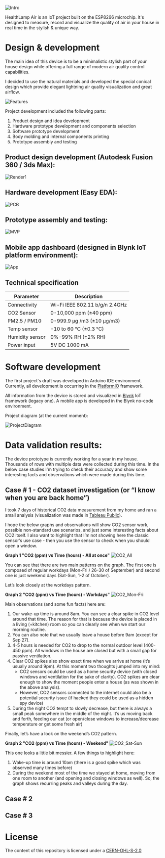 ![Intro](https://github.com/rodionpotachin/iot-air-quality-healthlamp-project/blob/master/img/Intro.png?raw=true)

HealthLamp Air is an IoT project built on the ESP8266 microchip. It's designed to measure, record and visualize the quality of air in your house in real time in the stylish & unique way.

# Design & development

The main idea of this device is to be a minimalistic stylish part of your house design while offering a full range of modern air quality control capabilities.

I decided to use the natural materials and developed the special conical design which provide elegant lightning air quality visualization and great airflow.

![Features](https://github.com/rodionpotachin/iot-air-quality-healthlamp-project/blob/master/img/Features.png?raw=true)

Project development included the following parts:
1. Product design and idea development
2. Hardware prototype development and components selection
2. Software prototype development
3. Body molding and internal components printing
4. Prototype assembly and testing

## Product design development (Autodesk Fusion 360 / 3ds Max):

![Render1](https://github.com/rodionpotachin/iot-air-quality-healthlamp-project/blob/master/img/Render1.PNG?raw=true)

## Hardware development (Easy EDA):

![PCB](https://github.com/rodionpotachin/iot-air-quality-healthlamp-project/blob/master/img/PCB.png?raw=true)

## Prototype assembly and testing:

![MVP](https://github.com/rodionpotachin/iot-air-quality-healthlamp-project/blob/master/img/MVP.png?raw=true)

## Mobile app dashboard (designed in Blynk IoT platform environment):

![App](https://github.com/rodionpotachin/iot-air-quality-healthlamp-project/blob/master/img/App.png?raw=true)

## Technical specification

| Parameter  | Description  |
| ---------- | ------------ |
| Connectivity |Wi-Fi IEEE 802.11 b/g/n 2.4GHz|
| CO2 Sensor | 0-10,000 ppm (±40 ppm)|
| PM2.5 / PM10 | 0-999.9 μg /m3 (±10 μg/m3)|
| Temp sensor| -10 to 60 ℃ (±0.3 ℃)|
| Humidity sensor | 0%-99% RH (±2% RH)|
| Power input | 5V DC 1000 mA |

# Software development

The first project's draft was developed in Arduino IDE environment. Currently, all development is occurring in the [PlatformIO](https://platformio.org) framework.

All information from the device is stored and visualized in [Blynk](https://blynk.io) IoT framework (legacy one). A mobile app is developed in the Blynk no-code environment.

Project diagram (at the current moment):  

![ProjectDiagram](https://github.com/rodionpotachin/iot-air-quality-healthlamp-project/blob/master/img/ProjectDiagram.png?raw=true)

# Data validation results:

The device prototype is currently working for a year in my house. Thousands of rows with multiple data were collected during this time.
In the below case studies I'm trying to check their accuracy and show some interesting facts and observations which were made during this time.

## Case # 1 - CO2 dataset investigation (or “I know when you are back home”)

I took 7 days of historical CO2 data measurement from my home and ran a small analysis (visualization was made in [Tableau Public](https://www.tableau.com)).

I hope the below graphs and observations will show CO2 sensor work, possible non-standard use scenarios, and just some interesting facts about CO2 itself. I also want to highlight that I’m not showing here the classic sensor’s use case - then you use the sensor to check when you should open a window.

**Graph 1 "CO2 (ppm) vs Time (hours) - All at once"**
![CO2_All](https://github.com/rodionpotachin/iot-air-quality-healthlamp-project/blob/master/img/CO2_All.png?raw=true)

You can see that there are two main patterns on the graph. The first one is composed of regular workdays (Mon-Fri / 26-30 of September) and second one is just weekend days (Sat-Sun, 1-2 of October).

Let’s look closely at the workdays pattern.

**Graph 2 "CO2 (ppm) vs Time (hours) - Workdays"**
![CO2_Mon-Fri](https://github.com/rodionpotachin/iot-air-quality-healthlamp-project/blob/master/img/CO2_Mon-Fri.png?raw=true)

Main observations (and some fun facts) here are:
1. Our wake-up time is around 8am. You can see a clear spike in CO2 level around that time. The reason for that is because the device is placed in a living (+kitchen) room so you can clearly see when we start our morning routine.
2. You can also note that we usually leave a house before 9am (except for Sep 27).
3. 4-5 hours is needed for CO2 to drop to the normal outdoor level (400-450 ppm). All windows in the house are closed but with a small gap for passive ventilation.
4. Clear CO2 spikes also show exact time when we arrive at home (it’s usually around 9pm). At this moment two thoughts jumped into my mind:
   - CO2 sensors could be used as a home security device (with closed windows and ventilation for the sake of clarity). CO2 spikes are clear enough to show the moment people enter a house (as was shown in the above analysis).
   - However, CO2 sensors connected to the internet could also be a potential security issue (if hacked they could be used as a hidden spy device)
5. During the night CO2 tempt to slowly decrease, but there is always a small peak somewhere in the middle of the night. It’s us moving back and forth, feeding our cat (or open/close windows to increase/decrease temperature or get some fresh air)

Finally, let’s have a look on the weekend’s CO2 pattern.

**Graph 2 "CO2 (ppm) vs Time (hours) - Weekend"**
![CO2_Sat-Sun](https://github.com/rodionpotachin/iot-air-quality-healthlamp-project/blob/master/img/CO2_Sat-Sun.png?raw=true)

This one looks a little bit messier. A few things to highlight here:
1. Wake-up time is around 10am (there is a good spike which was observed many times before)
2. During the weekend most of the time we stayed at home, moving from one room to another (and opening and closing windows as well). So, the graph shows recurring peaks and valleys during the day.  

## Case # 2

## Case # 3

# License

The content of this repository is licensed under a [CERN-OHL-S-2.0](https://cern-ohl.web.cern.ch)
